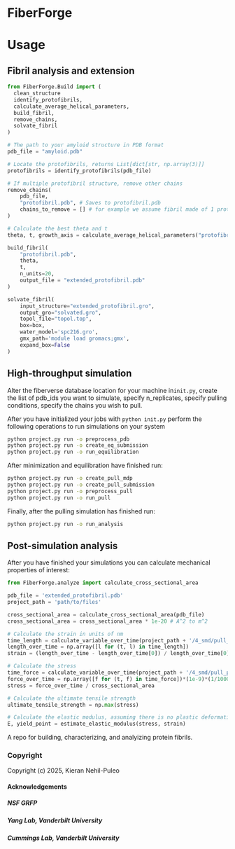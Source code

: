 FiberForge
==============================

# Usage

## Fibril analysis and extension
```python
from FiberForge.Build import (
  clean_structure
  identify_protofibrils,
  calculate_average_helical_parameters,
  build_fibril,
  remove_chains,
  solvate_fibril
)

# The path to your amyloid structure in PDB format
pdb_file = "amyloid.pdb"

# Locate the protofibrils, returns List[dict[str, np.array(3)]]
protofibrils = identify_protofibrils(pdb_file)

# If multiple protofibril structure, remove other chains                    
remove_chains(
    pdb_file, 
    "protofibril.pdb", # Saves to protofibril.pdb
    chains_to_remove = [] # for example we assume fibril made of 1 protofibril
) 

# Calculate the best theta and t 
theta, t, growth_axis = calculate_average_helical_parameters("protofibril.pdb")

build_fibril(
    "protofibril.pdb", 
    theta, 
    t, 
    n_units=20, 
    output_file = "extended_protofibril.pdb"
)

solvate_fibril(
    input_structure="extended_protofibril.gro",
    output_gro="solvated.gro",
    topol_file="topol.top",
    box=box,
    water_model='spc216.gro',
    gmx_path='module load gromacs;gmx',
    expand_box=False
)
```

## High-throughput simulation 
Alter the fiberverse database location for your machine in`init.py`, create the list of pdb_ids you want to simulate, specify n_replicates, specify pulling conditions, specify the chains you wish to pull. 

After you have initialized your jobs with `python init.py` perform the following operations to run simulations on your system
```bash
python project.py run -o preprocess_pdb
python project.py run -o create_eq_submission
python project.py run -o run_equilibration
```
After minimization and equilibration have finished run:
```bash
python project.py run -o create_pull_mdp
python project.py run -o create_pull_submission
python project.py run -o preprocess_pull
python project.py run -o run_pull
```
Finally, after the pulling simulation has finished run:
```bash
python project.py run -o run_analysis
```

## Post-simulation analysis
After you have finished your simulations you can calculate mechanical properties of interest:
```python
from FiberForge.analyze import calculate_cross_sectional_area

pdb_file = 'extended_protofibril.pdb'
project_path = 'path/to/files'

cross_sectional_area = calculate_cross_sectional_area(pdb_file)
cross_sectional_area = cross_sectional_area * 1e-20 # A^2 to m^2

# Calculate the strain in units of nm
time_length = calculate_variable_over_time(project_path + '/4_smd/pull_pullx.xvg')
length_over_time = np.array([l for (t, l) in time_length])
strain = (length_over_time - length_over_time[0]) / length_over_time[0]

# Calculate the stress
time_force = calculate_variable_over_time(project_path + '/4_smd/pull_pullf.xvg')
force_over_time = np.array([f for (t, f) in time_force])*(1e-9)*(1/1000) # kJ/mol/nm to N
stress = force_over_time / cross_sectional_area

# Calculate the ultimate tensile strength
ultimate_tensile_strength = np.max(stress)

# Calculate the elastic modulus, assuming there is no plastic deformation
E, yield_point = estimate_elastic_modulus(stress, strain)
```


A repo for building, characterizing, and analyizing protein fibrils.

### Copyright

Copyright (c) 2025, Kieran Nehil-Puleo


#### Acknowledgements
##### NSF GRFP
##### Yang Lab, Vanderbilt University
##### Cummings Lab, Vanderbilt University

